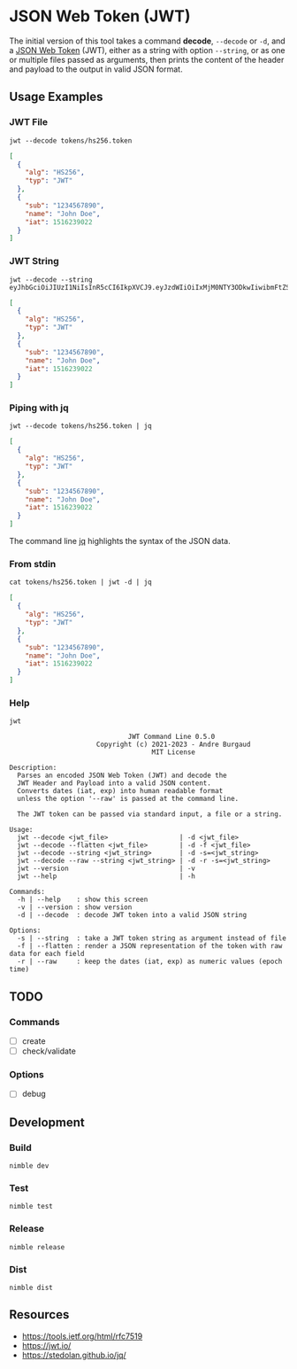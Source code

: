 # JSON Web Token (JWT)

The initial version of this tool takes a command **decode**, `--decode` or `-d`, and a [JSON Web Token](https://jwt.io/) (JWT), either as a string with option `--string`, or as one or multiple files passed as arguments, then prints the content of the header and payload to the output in valid JSON format.

## Usage Examples

### JWT File

```
jwt --decode tokens/hs256.token
```
```json
[
  {
    "alg": "HS256",
    "typ": "JWT"
  },
  {
    "sub": "1234567890",
    "name": "John Doe",
    "iat": 1516239022
  }
]
```

### JWT String

```
jwt --decode --string eyJhbGciOiJIUzI1NiIsInR5cCI6IkpXVCJ9.eyJzdWIiOiIxMjM0NTY3ODkwIiwibmFtZSI6IkpvaG4gRG9lIiwiaWF0IjoxNTE2MjM5MDIyfQ.SflKxwRJSMeKKF2QT4fwpMeJf36POk6yJV_adQssw5c
```
```json
[
  {
    "alg": "HS256",
    "typ": "JWT"
  },
  {
    "sub": "1234567890",
    "name": "John Doe",
    "iat": 1516239022
  }
]
```

### Piping with jq

```
jwt --decode tokens/hs256.token | jq
```
```json
[
  {
    "alg": "HS256",
    "typ": "JWT"
  },
  {
    "sub": "1234567890",
    "name": "John Doe",
    "iat": 1516239022
  }
]
```

The command line [jq](https://stedolan.github.io/jq/) highlights the syntax of the JSON data.

### From stdin

```
cat tokens/hs256.token | jwt -d | jq
```
```json
[
  {
    "alg": "HS256",
    "typ": "JWT"
  },
  {
    "sub": "1234567890",
    "name": "John Doe",
    "iat": 1516239022
  }
]
```

### Help

```
jwt
```
```
                              JWT Command Line 0.5.0
                      Copyright (c) 2021-2023 - Andre Burgaud
                                    MIT License

Description:
  Parses an encoded JSON Web Token (JWT) and decode the
  JWT Header and Payload into a valid JSON content.
  Converts dates (iat, exp) into human readable format
  unless the option '--raw' is passed at the command line.

  The JWT token can be passed via standard input, a file or a string.

Usage:
  jwt --decode <jwt_file>                  | -d <jwt_file>
  jwt --decode --flatten <jwt_file>        | -d -f <jwt_file>
  jwt --decode --string <jwt_string>       | -d -s=<jwt_string>
  jwt --decode --raw --string <jwt_string> | -d -r -s=<jwt_string>
  jwt --version                            | -v
  jwt --help                               | -h

Commands:
  -h | --help    : show this screen
  -v | --version : show version
  -d | --decode  : decode JWT token into a valid JSON string

Options:
  -s | --string  : take a JWT token string as argument instead of file
  -f | --flatten : render a JSON representation of the token with raw data for each field
  -r | --raw     : keep the dates (iat, exp) as numeric values (epoch time)
```

## TODO

### Commands

- [ ] create
- [ ] check/validate

### Options

- [ ] debug

## Development

### Build

```
nimble dev
```

### Test

```
nimble test
```

### Release

```
nimble release
```

### Dist

```
nimble dist
```

## Resources

* https://tools.ietf.org/html/rfc7519
* https://jwt.io/
* https://stedolan.github.io/jq/
